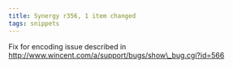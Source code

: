 ```yaml
---
title: Synergy r356, 1 item changed
tags: snippets
---
```


Fix for encoding issue described in http://www.wincent.com/a/support/bugs/show\_bug.cgi?id=566
